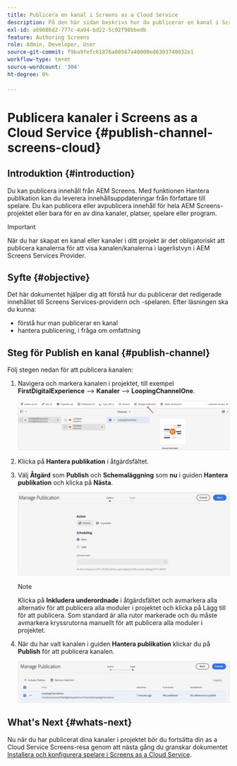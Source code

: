 ```yaml
---
title: Publicera en kanal i Screens as a Cloud Service
description: På den här sidan beskrivs hur du publicerar en kanal i Screens as a Cloud Service.
exl-id: a69086d2-777c-4a94-bd22-5c02f98bbedb
feature: Authoring Screens
role: Admin, Developer, User
source-git-commit: f9ba9fefc61876a60567a40000ed6303740032e1
workflow-type: tm+mt
source-wordcount: '304'
ht-degree: 0%

---
```


# Publicera kanaler i Screens as a Cloud Service {#publish-channel-screens-cloud}

## Introduktion {#introduction}

Du kan publicera innehåll från AEM Screens. Med funktionen Hantera publikation kan du leverera innehållsuppdateringar från författare till spelare. Du kan publicera eller avpublicera innehåll för hela AEM Screens-projektet eller bara för en av dina kanaler, platser, spelare eller program.

>[!IMPORTANT]
>När du har skapat en kanal eller kanaler i ditt projekt är det obligatoriskt att publicera kanalerna för att visa kanalen/kanalerna i lagerlistvyn i AEM Screens Services Provider.

## Syfte {#objective}

Det här dokumentet hjälper dig att förstå hur du publicerar det redigerade innehållet till Screens Services-providern och -spelaren. Efter läsningen ska du kunna:

* förstå hur man publicerar en kanal
* hantera publicering, i fråga om omfattning

## Steg för Publish en kanal {#publish-channel}

Följ stegen nedan för att publicera kanalen:

1. Navigera och markera kanalen i projektet, till exempel **FirstDigitalExperience** —> **Kanaler** —> **LoopingChannelOne**.

   ![Välj kanal](/help/screens-cloud/assets/create-content/managepub-1.png)

1. Klicka på **Hantera publikation** i åtgärdsfältet.

1. Välj **Åtgärd** som **Publish** och **Schemaläggning** som **nu** i guiden **Hantera publikation** och klicka på **Nästa**.

   ![Välj Publish-åtgärd](/help/screens-cloud/assets/create-content/managepub-2.png)

   >[!NOTE]
   >Klicka på **Inkludera underordnade** i åtgärdsfältet och avmarkera alla alternativ för att publicera alla moduler i projektet och klicka på Lägg till för att publicera. Som standard är alla rutor markerade och du måste avmarkera kryssrutorna manuellt för att publicera alla moduler i projektet.

1. När du har valt kanalen i guiden **Hantera publikation** klickar du på **Publish** för att publicera kanalen.

   ![Publish the Channel](/help/screens-cloud/assets/create-content/managepub-3.png)


## What&#39;s Next {#whats-next}

Nu när du har publicerat dina kanaler i projektet bör du fortsätta din as a Cloud Service Screens-resa genom att nästa gång du granskar dokumentet [Installera och konfigurera spelare i Screens as a Cloud Service](/help/screens-cloud/managing-players-registration/installing-screens-cloud-player.md).
